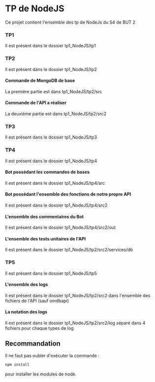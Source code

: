 # TP de NodeJS

Ce projet contient l'ensemble des tp de NodeJs du S4 de BUT 2

### TP1

Il est présent dans le dossier tp1_NodeJS/tp1

### TP2

Il est présent dans le dossier tp1_NodeJS/tp2

#### Commande de MongoDB de base

La première partie est dans tp1_NodeJS/tp2/src

#### Commande de l'API a réaliser

La deuxième partie est dans tp1_NodeJS/tp2/src2

### TP3

Il est présent dans le dossier tp1_NodeJS/tp3

### TP4

Il est présent dans le dossier tp1_NodeJS/tp4

#### Bot possédant les commandes de bases

Il est présent dans le dossier tp1_NodeJS/tp4/src

#### Bot possédant l'ensemble des fonctions de notre propre API

Il est présent dans le dossier tp1_NodeJS/tp4/src2

#### L'ensemble des commentaires du Bot

Il est présent dans le dossier tp1_NodeJS/tp4/src2/out

#### L'ensemble des tests unitaires de l'API

Il est présent dans le dossier tp1_NodeJS/tp2/src2/services/db

### TP5

Il est présent dans le dossier tp1_NodeJS/tp5

#### L'ensemble des logs

Il est présent dans le dossier tp1_NodeJS/tp2/src2 dans l'ensemble des fichiers de l'API (sauf omdbapi)

#### La notation des logs

Il est présent dans le dossier tp1_NodeJS/tp2/src2/log séparé dans 4 fichiers pour chaque types de log

## Recommandation

Il ne faut pas oubler d'exécuter la commande :

```javascript
npm install
```
pour installer les modules de node.

